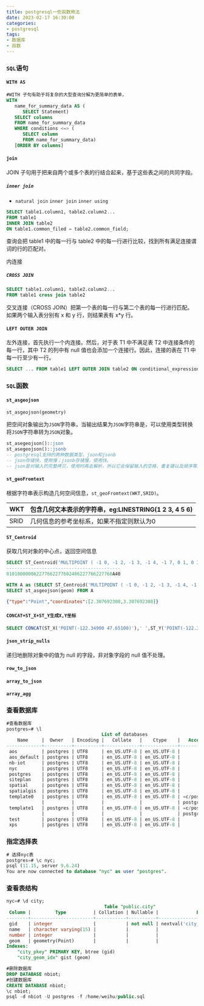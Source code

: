 ```yaml
---
title: postgresql一些函数用法
date: 2023-02-17 16:30:00
categories:
- postgresql
tags:
- 数据库
- 函数
---
```


### `SQL`语句

#### `WITH AS`

```sql
#WITH 子句有助于将复杂的大型查询分解为更简单的表单，
WITH
   name_for_summary_data AS (
      SELECT Statement)
   SELECT columns
   FROM name_for_summary_data
   WHERE conditions <=> (
      SELECT column
      FROM name_for_summary_data)
   [ORDER BY columns]
```

#### `join`

JOIN 子句用于把来自两个或多个表的行结合起来，基于这些表之间的共同字段。

##### `inner join`

* `natural join` `inner join` `inner using`

```sql
SELECT table1.column1, table2.column2...
FROM table1
INNER JOIN table2
ON table1.common_filed = table2.common_field;
```

查询会把 table1 中的每一行与 table2 中的每一行进行比较，找到所有满足连接谓词的行的匹配对。

内连接

##### `CROSS JOIN`

```sql
SELECT table1.column1, table2.column2...
FROM table1 cross join table2
```

交叉连接（CROSS JOIN）把第一个表的每一行与第二个表的每一行进行匹配。如果两个输入表分别有 x 和 y 行，则结果表有 x*y 行。

#### `LEFT OUTER JOIN`

左外连接，首先执行一个内连接。然后，对于表 T1 中不满足表 T2 中连接条件的每一行，其中 T2 的列中有 null 值也会添加一个连接行。因此，连接的表在 T1 中每一行至少有一行。

```sql
SELECT ... FROM table1 LEFT OUTER JOIN table2 ON conditional_expression ...
```

### `SQL`函数

#### `st_asgeojson`

`st_asgeojson(geometry)`

把空间对象输出为`JSON`字符串，当输出结果为`JSON`字符串是，可以使用类型转换将`JSON`字符串转为`JSON`对象。

```sql
st_asegeojson()::json
st_asegeojson()::jsonb
-- postgresql支持的两种数据类型，json和jsonb
-- json存储快，使用慢；jsonb存储慢，使用快。
-- json是对输入的完整拷贝，使用时再去解析，所以它会保留输入的空格，重复键以及顺序等。jsonb是解析输入后保存的二进制，解析时会删除不必要的空格和重复的键，顺序和输入可能也不相同。
```

#### `st_geoFromtext`

根据字符串表示构造几何空间信息，`st_geoFromtext(WKT,SRID)`。

| WKT  | 包含几何文本表示的字符串，eg:LINESTRING(1 2 3, 4 5 6) |
| ---- | ----------------------------------------------------- |
| SRID | 几何信息的参考坐标系，如果不指定则默认为0             |

#### `ST_Centroid`

获取几何对象的中心点，返回空间信息

```sql
SELECT ST_Centroid('MULTIPOINT ( -1 0, -1 2, -1 3, -1 4, -1 7, 0 1, 0 3, 1 1, 2 0, 6 0, 7 8, 9 8, 10 6 )');
------------------------------------------
010100000062277662277602406227766227760A40
```

```sql
WITH A as (SELECT ST_Centroid('MULTIPOINT ( -1 0, -1 2, -1 3, -1 4, -1 7, 0 1, 0 3, 1 1, 2 0, 6 0, 7 8, 9 8, 10 6 )') as geom )
SELECT st_asgeojson(geom) FROM A
```

```json
{"type":"Point","coordinates":[2.307692308,3.307692308]}
```

####  `CONCAT+ST_X+ST_Y生成X,Y坐标`

```sql
SELECT CONCAT(ST_X('POINT(-122.34900 47.65100)'),' ',ST_Y('POINT(-122.34900 47.65100)')) AS geoxy
```

#### `json_strip_nulls` 

递归地删除对象中的值为 null 的字段，非对象字段的 null 值不处理。

#### `row_to_json`

#### `array_to_json`

#### `array_agg`



### 查看数据库

```sql
#查看数据库 
postgres=# \l
                                   List of databases
    Name     |  Owner   | Encoding |   Collate   |    Ctype    |   Access privileges   
-------------+----------+----------+-------------+-------------+-----------------------
 aos         | postgres | UTF8     | en_US.UTF-8 | en_US.UTF-8 | 
 aos_default | postgres | UTF8     | en_US.UTF-8 | en_US.UTF-8 | 
 nb-iot      | postgres | UTF8     | en_US.UTF-8 | en_US.UTF-8 | 
 nyc         | postgres | UTF8     | en_US.UTF-8 | en_US.UTF-8 | 
 postgres    | postgres | UTF8     | en_US.UTF-8 | en_US.UTF-8 | 
 siteplan    | postgres | UTF8     | en_US.UTF-8 | en_US.UTF-8 | 
 spatial     | postgres | UTF8     | en_US.UTF-8 | en_US.UTF-8 | 
 spatialgis  | postgres | UTF8     | en_US.UTF-8 | en_US.UTF-8 | 
 template0   | postgres | UTF8     | en_US.UTF-8 | en_US.UTF-8 | =c/postgres          +
             |          |          |             |             | postgres=CTc/postgres
 template1   | postgres | UTF8     | en_US.UTF-8 | en_US.UTF-8 | =c/postgres          +
             |          |          |             |             | postgres=CTc/postgres
 test        | postgres | UTF8     | en_US.UTF-8 | en_US.UTF-8 | 
 xps         | postgres | UTF8     | en_US.UTF-8 | en_US.UTF-8 | 
```

### 指定选择表

```sql
# 选择nyc表
postgres=# \c nyc;
psql (11.15, server 9.6.24)
You are now connected to database "nyc" as user "postgres".
```

### 查看表结构

```sql
nyc=# \d city;
                                    Table "public.city"
 Column |         Type          | Collation | Nullable |              Default              
--------+-----------------------+-----------+----------+-----------------------------------
 gid    | integer               |           | not null | nextval('city_gid_seq'::regclass)
 name   | character varying(15) |           |          | 
 number | integer               |           |          | 
 geom   | geometry(Point)       |           |          | 
Indexes:
    "city_pkey" PRIMARY KEY, btree (gid)
    "city_geom_idx" gist (geom)
```

```sql
#删除数据库
DROP DATABASE nbiot;
#创建数据库
CREATE DATABASE nbiot;
\c nbiot;
psql -d nbiot -U postgres -f /home/weihu/public.sql
```

